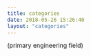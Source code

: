 ```yaml
---
title: categories
date: 2018-05-26 15:26:40
layout: "categories"
---
```

(primary engineering field)